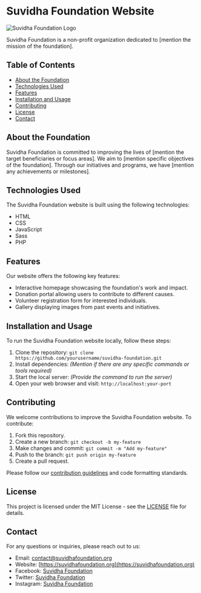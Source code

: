 # Suvidha Foundation Website

![Suvidha Foundation Logo](link-to-logo.png)

Suvidha Foundation is a non-profit organization dedicated to [mention the mission of the foundation].

## Table of Contents

- [About the Foundation](#about-the-foundation)
- [Technologies Used](#technologies-used)
- [Features](#features)
- [Installation and Usage](#installation-and-usage)
- [Contributing](#contributing)
- [License](#license)
- [Contact](#contact)

## About the Foundation

Suvidha Foundation is committed to improving the lives of [mention the target beneficiaries or focus areas]. We aim to [mention specific objectives of the foundation]. Through our initiatives and programs, we have [mention any achievements or milestones].

## Technologies Used

The Suvidha Foundation website is built using the following technologies:

- HTML
- CSS
- JavaScript
- Sass
- PHP

## Features

Our website offers the following key features:

- Interactive homepage showcasing the foundation's work and impact.
- Donation portal allowing users to contribute to different causes.
- Volunteer registration form for interested individuals.
- Gallery displaying images from past events and initiatives.

## Installation and Usage

To run the Suvidha Foundation website locally, follow these steps:

1. Clone the repository: `git clone https://github.com/yourusername/suvidha-foundation.git`
2. Install dependencies: _(Mention if there are any specific commands or tools required)_
3. Start the local server: _(Provide the command to run the server)_
4. Open your web browser and visit: `http://localhost:your-port`

## Contributing

We welcome contributions to improve the Suvidha Foundation website. To contribute:

1. Fork this repository.
2. Create a new branch: `git checkout -b my-feature`
3. Make changes and commit: `git commit -m "Add my-feature"`
4. Push to the branch: `git push origin my-feature`
5. Create a pull request.

Please follow our [contribution guidelines](CONTRIBUTING.md) and code formatting standards.

## License

This project is licensed under the MIT License - see the [LICENSE](LICENSE) file for details.

## Contact

For any questions or inquiries, please reach out to us:

- Email: contact@suvidhafoundation.org
- Website: [https://suvidhafoundation.org](https://suvidhafoundation.org)
- Facebook: [Suvidha Foundation](https://www.facebook.com/suvidhafoundation)
- Twitter: [Suvidha Foundation](https://twitter.com/suvidhafoundation)
- Instagram: [Suvidha Foundation](https://www.instagram.com/suvidhafoundation)

